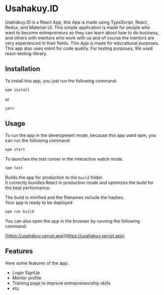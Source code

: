 # Usahakuy.ID

Usahakuy.ID is a React App, this App is made using TypeScript, React, Redux, and Material-UI. This simple application is made for people who want to become entrepreneurs so they can learn about how to do business, and others with mentors who work with us and of course the mentors are very experienced in their fields. This App is made for educational purposes. This app also uses eslint for code quality. For testing purposes, We used react-testing-library.

## Installation

To install this app, you just run the following command:

```bash
npm install
```

or

```bash
yarn
```

## Usage

To run the app in the development mode, because this app used npm, you can run the following command:

```bash
npm start
```

To launches the test runner in the interactive watch mode.

```bash
npm test
```

Builds the app for production to the `build` folder.\
It correctly bundles React in production mode and optimizes the build for the best performance.

The build is minified and the filenames include the hashes.\
Your app is ready to be deployed

```bash
npm run build
```

You can also open the app in the browser by running the following command:

[https://usahakuy.vercel.app](https://usahakuy.vercel.app)

## Features

Here some features of the app:

- Login SignUp
- Mentor profile
- Training page to improve entrepreneurship skills
- etc
